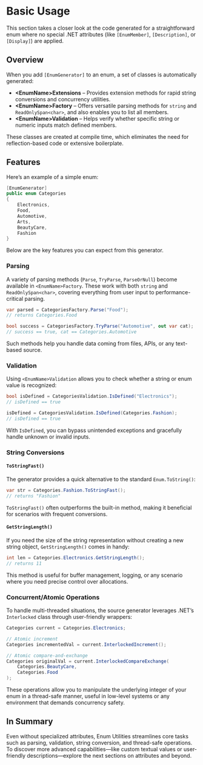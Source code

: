 # Basic Usage

This section takes a closer look at the code generated for a straightforward enum where no special .NET attributes (like `[EnumMember]`, `[Description]`, or `[Display]`) are applied.

## Overview

When you add `[EnumGenerator]` to an enum, a set of classes is automatically generated:

- **&lt;EnumName>Extensions** – Provides extension methods for rapid string conversions and concurrency utilities.
- **&lt;EnumName>Factory** – Offers versatile parsing methods for `string` and `ReadOnlySpan<char>`, and also enables you to list all members.
- **&lt;EnumName>Validation** – Helps verify whether specific string or numeric inputs match defined members.

These classes are created at compile time, which eliminates the need for reflection-based code or extensive boilerplate.

## Features

Here’s an example of a simple enum:

```csharp
[EnumGenerator]
public enum Categories
{
    Electronics,
    Food,
    Automotive,
    Arts,
    BeautyCare,
    Fashion
}
```

Below are the key features you can expect from this generator.

### Parsing

A variety of parsing methods (`Parse`, `TryParse`, `ParseOrNull`) become available in `<EnumName>Factory`. These work with both `string` and `ReadOnlySpan<char>`, covering everything from user input to performance-critical parsing.

```csharp
var parsed = CategoriesFactory.Parse("Food");
// returns Categories.Food

bool success = CategoriesFactory.TryParse("Automotive", out var cat);
// success == true, cat == Categories.Automotive
```

Such methods help you handle data coming from files, APIs, or any text-based source.

### Validation

Using `<EnumName>Validation` allows you to check whether a string or enum value is recognized:

```csharp
bool isDefined = CategoriesValidation.IsDefined("Electronics");
// isDefined == true

isDefined = CategoriesValidation.IsDefined(Categories.Fashion);
// isDefined == true
```

With `IsDefined`, you can bypass unintended exceptions and gracefully handle unknown or invalid inputs.

### String Conversions

#### `ToStringFast()`

The generator provides a quick alternative to the standard `Enum.ToString()`:

```csharp
var str = Categories.Fashion.ToStringFast();
// returns "Fashion"
```

`ToStringFast()` often outperforms the built-in method, making it beneficial for scenarios with frequent conversions.

#### `GetStringLength()`

If you need the size of the string representation without creating a new string object, `GetStringLength()` comes in handy:

```csharp
int len = Categories.Electronics.GetStringLength();
// returns 11
```

This method is useful for buffer management, logging, or any scenario where you need precise control over allocations.

### Concurrent/Atomic Operations

To handle multi-threaded situations, the source generator leverages .NET’s `Interlocked` class through user-friendly wrappers:

```csharp
Categories current = Categories.Electronics;

// Atomic increment
Categories incrementedVal = current.InterlockedIncrement();

// Atomic compare-and-exchange
Categories originalVal = current.InterlockedCompareExchange(
    Categories.BeautyCare,
    Categories.Food
);
```

These operations allow you to manipulate the underlying integer of your enum in a thread-safe manner, useful in low-level systems or any environment that demands concurrency safety.

## In Summary

Even without specialized attributes, Enum Utilities streamlines core tasks such as parsing, validation, string conversion, and thread-safe operations. To discover more advanced capabilities—like custom textual values or user-friendly descriptions—explore the next sections on attributes and beyond.
